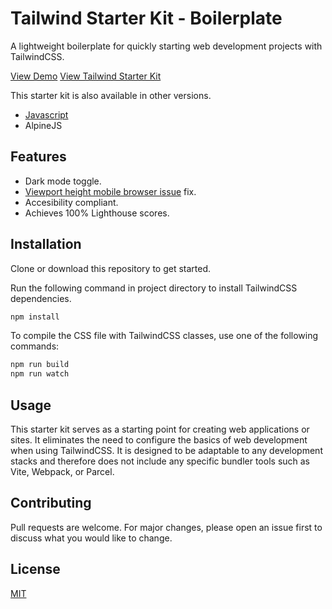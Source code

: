 # Tailwind Starter Kit - Boilerplate
A lightweight boilerplate for quickly starting web development projects with TailwindCSS.

[View Demo](https://mkfizi.github.io/tailwind-starter-kit/preview?kit=boilerplate)
[View Tailwind Starter Kit](https://mkfizi.github.io/tailwind-starter-kit)

This starter kit is also available in other versions.
* [Javascript](https://github.com/mkfizi/tailwind-starter-kit-boilerplate)
* AlpineJS

## Features
* Dark mode toggle.
* [Viewport height mobile browser issue](https://stackoverflow.com/questions/37112218/css3-100vh-not-constant-in-mobile-browser) fix.
* Accesibility compliant.
* Achieves 100% Lighthouse scores.

## Installation
Clone or download this repository to get started.

Run the following command in project directory to install TailwindCSS dependencies.
```bash
npm install
```

To compile the CSS file with TailwindCSS classes, use one of the following commands:
```bash
npm run build
npm run watch
```

## Usage
This starter kit serves as a starting point for creating web applications or sites. It eliminates the need to configure the basics of web development when using TailwindCSS. It is designed to be adaptable to any development stacks and therefore does not include any specific bundler tools such as Vite, Webpack, or Parcel.

## Contributing
Pull requests are welcome. For major changes, please open an issue first to discuss what you would like to change.

## License
[MIT](https://github.com/mkfizi/tailwind-starter-kit-boilerplate/blob/main/LICENSE)
